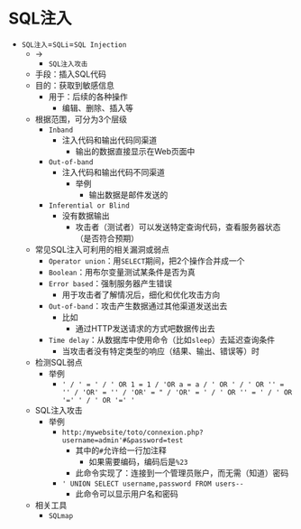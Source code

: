 # SQL注入

* `SQL注入`=`SQLi`=`SQL Injection`
  * ->
    * `SQL注入攻击`
  * 手段：插入SQL代码
  * 目的：获取到敏感信息
    * 用于：后续的各种操作
      * 编辑、删除、插入等
  * 根据范围，可分为3个层级
    * `Inband`
      * 注入代码和输出代码同渠道
        * 输出的数据直接显示在Web页面中
    * `Out-of-band`
      * 注入代码和输出代码不同渠道
        * 举例
          * 输出数据是邮件发送的
    * `Inferential or Blind`
      * 没有数据输出
        * 攻击者（测试者）可以发送特定查询代码，查看服务器状态（是否符合预期）
  * 常见SQL注入可利用的相关漏洞或弱点
    * `Operator union`：用`SELECT`期间，把2个操作合并成一个
    * `Boolean`：用布尔变量测试某条件是否为真
    * `Error based`：强制服务器产生错误
      * 用于攻击者了解情况后，细化和优化攻击方向
    * `Out-of-band`：攻击产生数据通过其他渠道发送出去
      * 比如
        * 通过HTTP发送请求的方式吧数据传出去
    * `Time delay`：从数据库中使用命令（比如`sleep`）去延迟查询条件
      * 当攻击者没有特定类型的响应（结果、输出、错误等）时
  * 检测SQL弱点
    * 举例
      * `' / ' = ' / ' OR 1 = 1 / 'OR a = a / ' OR ' / ' OR '' = '' / 'OR' = '' / 'OR' = " / 'OR' = ' / ' OR '' = ' / ' OR '=' ' / ' OR '=' '`
  * SQL注入攻击
    * 举例
      * `http:/mywebsite/toto/connexion.php?username=admin'#&password=test`
        * 其中的`#`允许给一行加注释
          * 如果需要编码，编码后是`%23`
        * 此命令实现了：连接到一个管理员账户，而无需（知道）密码
      * `' UNION SELECT username,password FROM users--`
        * 此命令可以显示用户名和密码
  * 相关工具
    * `SQLmap`


